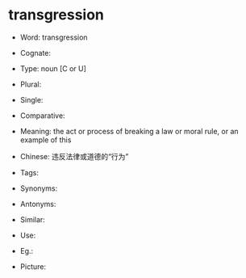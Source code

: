 # transgression

- Word: transgression
- Cognate: 

- Type: noun [C or U]
- Plural: 
- Single: 
- Comparative: 
- Meaning: the act or process of breaking a law or moral rule, or an example of this
- Chinese: 违反法律或道德的“行为”
- Tags: 
- Synonyms: 
- Antonyms: 
- Similar: 
- Use: 
- Eg.: 
- Picture: 

